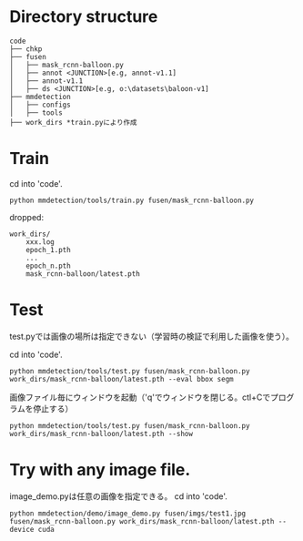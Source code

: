 # Directory structure
```
code
├── chkp
├── fusen
│   ├── mask_rcnn-balloon.py
│   ├── annot <JUNCTION>[e.g, annot-v1.1]
│   ├── annot-v1.1
│   ├── ds <JUNCTION>[e.g, o:\datasets\baloon-v1]
├── mmdetection
│   ├── configs
│   ├── tools
├── work_dirs *train.pyにより作成
```

# Train
cd into 'code'.
```
python mmdetection/tools/train.py fusen/mask_rcnn-balloon.py
```
dropped:
```
work_dirs/
    xxx.log
    epoch_1.pth
    ...
    epoch_n.pth
    mask_rcnn-balloon/latest.pth
```
# Test
test.pyでは画像の場所は指定できない（学習時の検証で利用した画像を使う）。

cd into 'code'.
```
python mmdetection/tools/test.py fusen/mask_rcnn-balloon.py work_dirs/mask_rcnn-balloon/latest.pth --eval bbox segm
```
画像ファイル毎にウィンドウを起動（'q'でウィンドウを閉じる。ctl+Cでプログラムを停止する）
```
python mmdetection/tools/test.py fusen/mask_rcnn-balloon.py work_dirs/mask_rcnn-balloon/latest.pth --show
```

# Try with any image file.
image_demo.pyは任意の画像を指定できる。
cd into 'code'.
```
python mmdetection/demo/image_demo.py fusen/imgs/test1.jpg fusen/mask_rcnn-balloon.py work_dirs/mask_rcnn-balloon/latest.pth --device cuda
```
